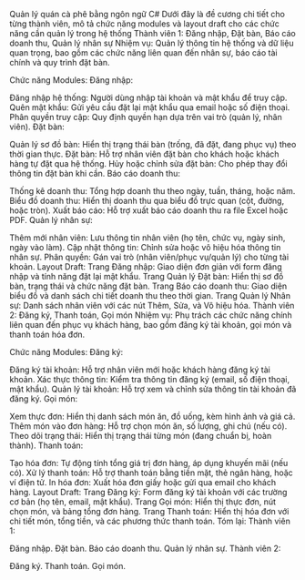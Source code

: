 Quản lý quán cà phê  bằng ngôn ngữ C# Dưới đây là đề cương chi tiết cho từng thành viên, mô tả chức năng modules và layout draft cho các chức năng cần quản lý trong hệ thống
Thành viên 1: Đăng nhập, Đặt bàn, Báo cáo doanh thu, Quản lý nhân sự
Nhiệm vụ: Quản lý thông tin hệ thống và dữ liệu quan trọng, bao gồm các chức năng liên quan đến nhân sự, báo cáo tài chính và quy trình đặt bàn.

Chức năng Modules:
Đăng nhập:

Đăng nhập hệ thống: Người dùng nhập tài khoản và mật khẩu để truy cập.
Quên mật khẩu: Gửi yêu cầu đặt lại mật khẩu qua email hoặc số điện thoại.
Phân quyền truy cập: Quy định quyền hạn dựa trên vai trò (quản lý, nhân viên).
Đặt bàn:

Quản lý sơ đồ bàn: Hiển thị trạng thái bàn (trống, đã đặt, đang phục vụ) theo thời gian thực.
Đặt bàn: Hỗ trợ nhân viên đặt bàn cho khách hoặc khách hàng tự đặt qua hệ thống.
Hủy hoặc chỉnh sửa đặt bàn: Cho phép thay đổi thông tin đặt bàn khi cần.
Báo cáo doanh thu:

Thống kê doanh thu: Tổng hợp doanh thu theo ngày, tuần, tháng, hoặc năm.
Biểu đồ doanh thu: Hiển thị doanh thu qua biểu đồ trực quan (cột, đường, hoặc tròn).
Xuất báo cáo: Hỗ trợ xuất báo cáo doanh thu ra file Excel hoặc PDF.
Quản lý nhân sự:

Thêm mới nhân viên: Lưu thông tin nhân viên (họ tên, chức vụ, ngày sinh, ngày vào làm).
Cập nhật thông tin: Chỉnh sửa hoặc vô hiệu hóa thông tin nhân sự.
Phân quyền: Gán vai trò (nhân viên/phục vụ/quản lý) cho từng tài khoản.
Layout Draft:
Trang Đăng nhập: Giao diện đơn giản với form đăng nhập và tính năng đặt lại mật khẩu.
Trang Quản lý Đặt bàn: Hiển thị sơ đồ bàn, trạng thái và chức năng đặt bàn.
Trang Báo cáo doanh thu: Giao diện biểu đồ và danh sách chi tiết doanh thu theo thời gian.
Trang Quản lý Nhân sự: Danh sách nhân viên với các nút Thêm, Sửa, và Vô hiệu hóa.
Thành viên 2: Đăng ký, Thanh toán, Gọi món
Nhiệm vụ: Phụ trách các chức năng chính liên quan đến phục vụ khách hàng, bao gồm đăng ký tài khoản, gọi món và thanh toán hóa đơn.

Chức năng Modules:
Đăng ký:

Đăng ký tài khoản: Hỗ trợ nhân viên mới hoặc khách hàng đăng ký tài khoản.
Xác thực thông tin: Kiểm tra thông tin đăng ký (email, số điện thoại, mật khẩu).
Quản lý tài khoản: Hỗ trợ xem và chỉnh sửa thông tin tài khoản đã đăng ký.
Gọi món:

Xem thực đơn: Hiển thị danh sách món ăn, đồ uống, kèm hình ảnh và giá cả.
Thêm món vào đơn hàng: Hỗ trợ chọn món ăn, số lượng, ghi chú (nếu có).
Theo dõi trạng thái: Hiển thị trạng thái từng món (đang chuẩn bị, hoàn thành).
Thanh toán:

Tạo hóa đơn: Tự động tính tổng giá trị đơn hàng, áp dụng khuyến mãi (nếu có).
Xử lý thanh toán: Hỗ trợ thanh toán bằng tiền mặt, thẻ ngân hàng, hoặc ví điện tử.
In hóa đơn: Xuất hóa đơn giấy hoặc gửi qua email cho khách hàng.
Layout Draft:
Trang Đăng ký: Form đăng ký tài khoản với các trường cơ bản (họ tên, email, mật khẩu).
Trang Gọi món: Hiển thị thực đơn, nút chọn món, và bảng tổng đơn hàng.
Trang Thanh toán: Hiển thị hóa đơn với chi tiết món, tổng tiền, và các phương thức thanh toán.
Tóm lại:
Thành viên 1:

Đăng nhập.
Đặt bàn.
Báo cáo doanh thu.
Quản lý nhân sự.
Thành viên 2:

Đăng ký.
Thanh toán.
Gọi món.
